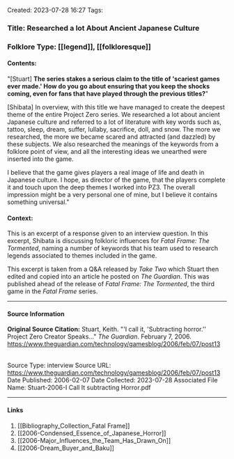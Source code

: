 Created: 2023-07-28 16:27
Tags:

### Title:  Researched a lot About Ancient Japanese Culture
### Folklore Type:  [[legend]], [[folkloresque]]

#### Contents:
"\[Stuart] **The series stakes a serious claim to the title of 'scariest games ever made.' How do you go about ensuring that you keep the shocks coming, even for fans that have played through the previous titles?**"

\[Shibata] In overview, with this title we have managed to create the deepest theme of the entire Project Zero series. We researched a lot about ancient Japanese culture and referred to a lot of literature with key words such as, tattoo, sleep, dream, suffer, lullaby, sacrifice, doll, and snow. The more we researched, the more we became scared and attracted (and dazzled) by these subjects. We also researched the meanings of the keywords from a folklore point of view, and all the interesting ideas we unearthed were inserted into the game.

I believe that the game gives players a real image of life and death in Japanese culture. I hope, as director of the game, that the players complete it and touch upon the deep themes I worked into PZ3. The overall impression might be a very personal one of mine, but I believe it contains something universal."

#### Context:
This is an excerpt of a response given to an interview question.  In this excerpt, Shibata is discussing folkloric influences for _Fatal Frame: The Tormented_, naming a number of keywords that his team used to research legends associated to themes included in the game.

This excerpt is taken from a Q&A released by _Take Two_ which Stuart then edited and copied into an article he posted on _The Guardian_.  This was published ahead of the release of _Fatal Frame: The Tormented_, the third game in the _Fatal Frame_ series.


----
#### Source Information
**Original Source Citation:**
	Stuart, Keith. "'I call it, 'Subtracting horror.'' Project Zero Creator Speaks..." _The Guardian_. February 7, 2006.  https://www.theguardian.com/technology/gamesblog/2006/feb/07/post13

| | |
| --- | --- |
Source Type:  interview
Source URL:  https://www.theguardian.com/technology/gamesblog/2006/feb/07/post13
Date Published:  2006-02-07
Date Collected:  2023-07-28
Associated File Name:  Stuart-2006-I Call It subtracting Horror.pdf

---
#### Links
1. [[Bibliography_Collection_Fatal Frame]]
2. [[2006-Condensed_Essence_of_Japanese_Horror]]
3. [[2006-Major_Influences_the_Team_Has_Drawn_On]]
4. [[2006-Dream_Buyer_and_Baku]]

